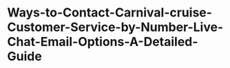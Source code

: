 # Ways-to-Contact-Carnival-cruise-Customer-Service-by-Number-Live-Chat-Email-Options-A-Detailed-Guide
